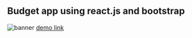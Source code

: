 ## Budget app using react.js and bootstrap
![banner]()
[demo link](https://pavankumarkr2000.github.io/react-budget-app/)
